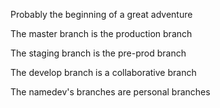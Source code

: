 Probably the beginning of a great adventure

The master branch is the production branch

The staging branch is the pre-prod branch

The develop branch is a collaborative branch

The namedev's branches are personal branches